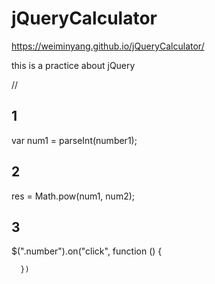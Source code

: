 # jQueryCalculator
https://weiminyang.github.io/jQueryCalculator/

this is a practice about jQuery

//
## 1
var num1 = parseInt(number1);
## 2
res = Math.pow(num1, num2);
## 3
  $(".number").on("click", function () {
       
      })
      
      